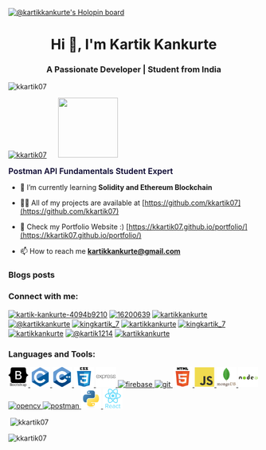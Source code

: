 [![@kartikkankurte's Holopin board](https://holopin.io/api/user/board?user=kartikkankurte)](https://holopin.io/@kartikkankurte)

<h1 align="center">Hi 👋, I'm Kartik Kankurte</h1>
<h3 align="center">A Passionate Developer | Student from India</h3>

<p align="left"> <img src="https://komarev.com/ghpvc/?username=kkartik07&label=Profile%20views&color=0e75b6&style=flat" alt="kkartik07" /> </p>

<p align="left"> <a href="https://github.com/ryo-ma/github-profile-trophy"><img src="https://github-profile-trophy.vercel.app/?username=kkartik07" alt="kkartik07" /></a>&nbsp;&nbsp;&nbsp;&nbsp;&nbsp;&nbsp;<span class="badgr-badge" style="font-family: Helvetica, Roboto, &quot;Segoe UI&quot;, Calibri, sans-serif;"><a href="https://api.badgr.io/public/assertions/4qW6Y74CR86ncX8tC88uJA?identity__email=kartikkankurte%40gmail.com"><img width="120px" height="120px" src="https://api.badgr.io/public/assertions/4qW6Y74CR86ncX8tC88uJA/image"></a><p class="badgr-badge-name" style="hyphens: auto; overflow-wrap: break-word; word-wrap: break-word; margin: 0; font-size: 16px; font-weight: 600; font-style: normal; font-stretch: normal; line-height: 1.25; letter-spacing: normal; text-align: left; color: #05012c;">Postman API Fundamentals Student Expert</p></span> </p>


- 🌱 I’m currently learning **Solidity and Ethereum Blockchain**

- 👨‍💻 All of my projects are available at [https://github.com/kkartik07](https://github.com/kkartik07)

- 📄 Check my Portfolio Website :) [https://kkartik07.github.io/portfolio/](https://kkartik07.github.io/portfolio/)

- 📫 How to reach me **kartikkankurte@gmail.com**

### Blogs posts
<!-- BLOG-POST-LIST:START -->
<!-- BLOG-POST-LIST:END -->

<h3 align="left">Connect with me:</h3>
<p align="left">
<a href="https://linkedin.com/in/kartik-kankurte-4094b9210" target="blank"><img align="center" src="https://raw.githubusercontent.com/rahuldkjain/github-profile-readme-generator/master/src/images/icons/Social/linked-in-alt.svg" alt="kartik-kankurte-4094b9210" height="30" width="40" /></a>
<a href="https://stackoverflow.com/users/16200639" target="blank"><img align="center" src="https://raw.githubusercontent.com/rahuldkjain/github-profile-readme-generator/master/src/images/icons/Social/stack-overflow.svg" alt="16200639" height="30" width="40" /></a>
<a href="https://instagram.com/kartikkankurte" target="blank"><img align="center" src="https://raw.githubusercontent.com/rahuldkjain/github-profile-readme-generator/master/src/images/icons/Social/instagram.svg" alt="kartikkankurte" height="30" width="40" /></a>
<a href="https://medium.com/@kartikkankurte" target="blank"><img align="center" src="https://raw.githubusercontent.com/rahuldkjain/github-profile-readme-generator/master/src/images/icons/Social/medium.svg" alt="@kartikkankurte" height="30" width="40" /></a>
<a href="https://www.codechef.com/users/kingkartik_7" target="blank"><img align="center" src="https://cdn.jsdelivr.net/npm/simple-icons@3.1.0/icons/codechef.svg" alt="kingkartik_7" height="30" width="40" /></a>
<a href="https://www.hackerrank.com/kartikkankurte" target="blank"><img align="center" src="https://raw.githubusercontent.com/rahuldkjain/github-profile-readme-generator/master/src/images/icons/Social/hackerrank.svg" alt="kartikkankurte" height="30" width="40" /></a>
<a href="https://codeforces.com/profile/kingkartik_7" target="blank"><img align="center" src="https://raw.githubusercontent.com/rahuldkjain/github-profile-readme-generator/master/src/images/icons/Social/codeforces.svg" alt="kingkartik_7" height="30" width="40" /></a>
<a href="https://www.leetcode.com/kartikkankurte" target="blank"><img align="center" src="https://raw.githubusercontent.com/rahuldkjain/github-profile-readme-generator/master/src/images/icons/Social/leet-code.svg" alt="kartikkankurte" height="30" width="40" /></a>
<a href="https://www.hackerearth.com/@kartik1214" target="blank"><img align="center" src="https://raw.githubusercontent.com/rahuldkjain/github-profile-readme-generator/master/src/images/icons/Social/hackerearth.svg" alt="@kartik1214" height="30" width="40" /></a>
<a href="https://auth.geeksforgeeks.org/user/kartikkankurte" target="blank"><img align="center" src="https://raw.githubusercontent.com/rahuldkjain/github-profile-readme-generator/master/src/images/icons/Social/geeks-for-geeks.svg" alt="kartikkankurte" height="30" width="40" /></a>
</p>

<h3 align="left">Languages and Tools:</h3>
<p align="left"> <a href="https://getbootstrap.com" target="_blank" rel="noreferrer"> <img src="https://raw.githubusercontent.com/devicons/devicon/master/icons/bootstrap/bootstrap-plain-wordmark.svg" alt="bootstrap" width="40" height="40"/> </a> <a href="https://www.cprogramming.com/" target="_blank" rel="noreferrer"> <img src="https://raw.githubusercontent.com/devicons/devicon/master/icons/c/c-original.svg" alt="c" width="40" height="40"/> </a> <a href="https://www.w3schools.com/cpp/" target="_blank" rel="noreferrer"> <img src="https://raw.githubusercontent.com/devicons/devicon/master/icons/cplusplus/cplusplus-original.svg" alt="cplusplus" width="40" height="40"/> </a> <a href="https://www.w3schools.com/css/" target="_blank" rel="noreferrer"> <img src="https://raw.githubusercontent.com/devicons/devicon/master/icons/css3/css3-original-wordmark.svg" alt="css3" width="40" height="40"/> </a> <a href="https://expressjs.com" target="_blank" rel="noreferrer"> <img src="https://raw.githubusercontent.com/devicons/devicon/master/icons/express/express-original-wordmark.svg" alt="express" width="40" height="40"/> </a> <a href="https://firebase.google.com/" target="_blank" rel="noreferrer"> <img src="https://www.vectorlogo.zone/logos/firebase/firebase-icon.svg" alt="firebase" width="40" height="40"/> </a> <a href="https://git-scm.com/" target="_blank" rel="noreferrer"> <img src="https://www.vectorlogo.zone/logos/git-scm/git-scm-icon.svg" alt="git" width="40" height="40"/> </a> <a href="https://www.w3.org/html/" target="_blank" rel="noreferrer"> <img src="https://raw.githubusercontent.com/devicons/devicon/master/icons/html5/html5-original-wordmark.svg" alt="html5" width="40" height="40"/> </a> <a href="https://developer.mozilla.org/en-US/docs/Web/JavaScript" target="_blank" rel="noreferrer"> <img src="https://raw.githubusercontent.com/devicons/devicon/master/icons/javascript/javascript-original.svg" alt="javascript" width="40" height="40"/> </a> <a href="https://www.mongodb.com/" target="_blank" rel="noreferrer"> <img src="https://raw.githubusercontent.com/devicons/devicon/master/icons/mongodb/mongodb-original-wordmark.svg" alt="mongodb" width="40" height="40"/> </a> <a href="https://nodejs.org" target="_blank" rel="noreferrer"> <img src="https://raw.githubusercontent.com/devicons/devicon/master/icons/nodejs/nodejs-original-wordmark.svg" alt="nodejs" width="40" height="40"/> </a> <a href="https://opencv.org/" target="_blank" rel="noreferrer"> <img src="https://www.vectorlogo.zone/logos/opencv/opencv-icon.svg" alt="opencv" width="40" height="40"/> </a> <a href="https://postman.com" target="_blank" rel="noreferrer"> <img src="https://www.vectorlogo.zone/logos/getpostman/getpostman-icon.svg" alt="postman" width="40" height="40"/> </a> <a href="https://www.python.org" target="_blank" rel="noreferrer"> <img src="https://raw.githubusercontent.com/devicons/devicon/master/icons/python/python-original.svg" alt="python" width="40" height="40"/> </a> <a href="https://reactjs.org/" target="_blank" rel="noreferrer"> <img src="https://raw.githubusercontent.com/devicons/devicon/master/icons/react/react-original-wordmark.svg" alt="react" width="40" height="40"/> </a> </p>

<p>&nbsp;<img align="center" src="https://github-readme-stats.vercel.app/api?username=kkartik07&show_icons=true&locale=en" alt="kkartik07" /></p>

<p><img align="center" src="https://github-readme-streak-stats.herokuapp.com/?user=kkartik07&" alt="kkartik07" /></p>
